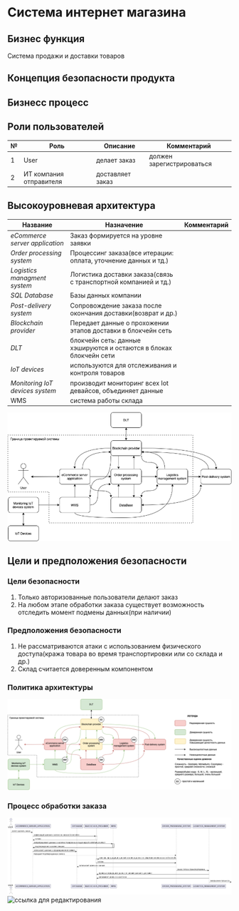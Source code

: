 # Система интернет магазина
## Бизнес функция
Система продажи и доставки товаров 
## Концепция безопасности продукта
## Бизнесс процесс

## Роли пользователей
|№  | Роль | Описание | Комментарий |
|----|----|----|----|
|1 | User | делает заказ | должен зарегистрироваться |
|2 | ИТ компания отправителя | доставляет заказ |  |

## Высокоуровневая архитектура
| Название | Назначение | Комментарий |
|----|----|----|
|*eCommerce server application* | Заказ формируется на уровне заявки|  |
|*Order processing system*  | Процессинг заказа(все итерации: оплата, уточнение данных и тд.) | |
|*Logistics managment system* | Логистика доставки заказа(связь с транспортной компанией и тд.) | 
|*SQL Database* | Базы данных компании |
|*Post-delivery system* | Сопровождение заказа после окончания доставки(возврат и др.) | 
|*Blockchain provider*| Передает данные о прохожении этапов доставки в блокчейн сеть|
|*DLT* | блокчейн сеть:  данные хэшируются и остаются в блоках блокчейн сети|  |  
|*IoT devices* | используются для отслеживания и контроля товаров |  |
|*Monitoring IoT devices system* | производит мониторинг всех Iot девайсов, объединяет данные|  |
|WMS| система работы склада| |

![Архитектура](./architecture.drawio.png)

## Цели и предположения безопасности
### Цели безопасности
1. Только авторизованные пользователи делают заказ
2. На любом этапе обработки заказа существует возможность отследить момент подмены данных(при наличии)
### Предположения безопасности
1. Не рассматриваются атаки с использованием физического доступа(кража товара во время транспортировки или со склада и др.)
2. Склад считается доверенным компонентом
### Политика архитектуры
![Политика архитектуры](./PolArch1.drawio.png)
### Процесс обработки заказа
![](./im1.png)
![ссылка для редактирования](//www.plantuml.com/plantuml/png/L8r1peCW44RtdeAZ_2DE_4a534DjkY9eNPXeDOhfzGjnKxubx_7cxmX-3-So5tu8wywktGaDymSxMR55F0tJvj-1ZLnBYOQZYxn3uw1j6y712gsIFXwPNe654WWJUlLvgcmql_5_4CgrHdUYkWxsMsOz9ANNpvA7jObw-aU495Jjw4aMPLBNFD3eMf0Ld9m41RL4PN_aENRJlhMKJKx2K1I5vrt56se86s1Wt8hy918D48oEQK75I6GhpzhA0-bZ2-Vko6ClZG-H60OEWBoVUyvtBhUzDVKpmZUCtCFB8t99ZCJ8aEC3LXAP6InWiU9d4NLkU9sajLgZt9O975QyxsGaOomD2oqA5FACtC3hfJbIrdDTm0Pg1gd1Asqy9UYC9I_aKNEWIFKwFTu8bS1Jm6_DsP3A7HiPLTyo9KdA5GFiKz2OFeukZZkg2Ciw_YgMn8HYOZ3vYP26XpaPczVzrbNhygBRCuDX_wxRxWnF8p84Z1kgPDHCowBtidT5QHJwolo7h-RXT5HXU2ScyQ4GF9p0itODfmfw3e_bJfzLcEDGiccGJ4KFmHOobfT0HCPHVn3yrHir16jangLgaYnZuPDctS5rtvccSCTaMGSJWlot6J4S4GsuDoA4FgQbeTEsbiz58zWFv0rMHXBIKa9YQfEV9yglZMUnDkqVMiQrbvY6Tj_iSDY_1RHQGMbSZQxoomEtOwQrqNcdr_vwLtu2)
